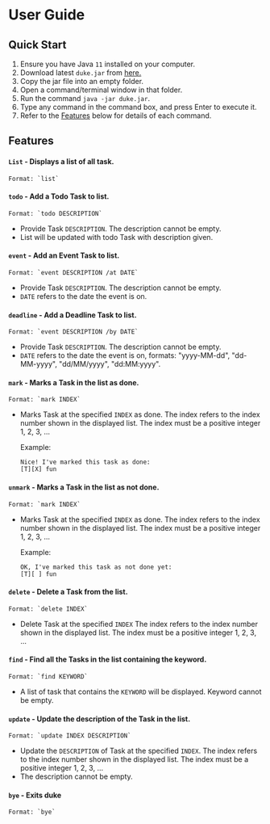 # User Guide

## Quick Start

1. Ensure you have Java `11` installed on your computer.
2. Download latest `duke.jar` from [here.](https://github.com/zzhikai)
3. Copy the jar file into an empty folder.
4. Open a command/terminal window in that folder.
5. Run the command `java -jar duke.jar`.
6. Type any command in the command box, and press Enter to execute it.
7.  Refer to the [Features](#Features) below for details of each command.


## Features 

#### `List` - Displays a list of all task.
    Format: `list`

#### `todo` - Add a Todo Task to list.
    Format: `todo DESCRIPTION`

- Provide Task `DESCRIPTION`. The description cannot be empty.
- List will be updated with todo Task with description given.

#### `event` - Add an Event Task to list.
    Format: `event DESCRIPTION /at DATE`

- Provide Task `DESCRIPTION`. The description cannot be empty.
- `DATE` refers to the date the event is on.

#### `deadline` - Add a Deadline Task to list.
    Format: `event DESCRIPTION /by DATE`

- Provide Task `DESCRIPTION`. The description cannot be empty.
- `DATE` refers to the date the event is on, formats: "yyyy-MM-dd", "dd-MM-yyyy", "dd/MM/yyyy", "dd:MM:yyyy".

#### `mark` - Marks a Task in the list as done.
    Format: `mark INDEX`

- Marks Task at the specified `INDEX` as done. The index refers to the index number shown in the displayed list. The index must be a positive integer 1, 2, 3, ...
  
    Example:
    ```
    Nice! I've marked this task as done:
    [T][X] fun
    ```

#### `unmark` - Marks a Task in the list as not done.
    Format: `mark INDEX`

- Marks Task at the specified `INDEX` as done. The index refers to the index number shown in the displayed list. The index must be a positive integer 1, 2, 3, ...
    
    Example:
    
    ```
    OK, I've marked this task as not done yet:
    [T][ ] fun
    ```

#### `delete` - Delete a Task from the list.
    Format: `delete INDEX`

- Delete Task at the specified `INDEX` The index refers to the index number shown in the displayed list. The index must be a positive integer 1, 2, 3, ...

#### `find` - Find all the Tasks in the list containing the keyword.
    Format: `find KEYWORD`

- A list of task that contains the `KEYWORD` will be displayed. Keyword cannot be empty.

#### `update` - Update the description of the Task in the list.
    Format: `update INDEX DESCRIPTION`

- Update the `DESCRIPTION` of Task at the specified `INDEX`. The index refers to the index number shown in the displayed list. The index must be a positive integer 1, 2, 3, ...
- The description cannot be empty.


#### `bye` - Exits duke
    Format: `bye`

